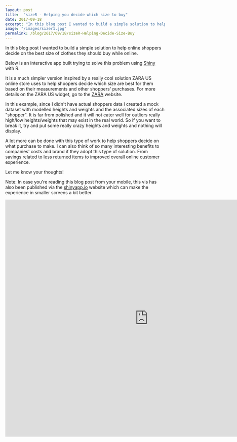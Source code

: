 ```yaml
---
layout: post
title:  "sizeR - Helping you decide which size to buy"
date: 2017-09-18
excerpt: "In this blog post I wanted to build a simple solution to help online shoppers decide on the best size of clothes they should buy while online."
image: "/images/sizer1.jpg"
permalink: /blog/2017/09/18/sizeR-Helping-Decide-Size-Buy
---
```




In this blog post I wanted to build a simple solution to help online shoppers decide on the best size of clothes they should buy while online. 

Below is an interactive app built trying to solve this problem using [Shiny](http://www.shinyapps.io/) with R.

It is a much simpler version inspired by a really cool solution ZARA US online store uses to help shoopers decide which size are best for them based on their measurements and other shoppers' purchases. For more details on the ZARA US widget, go to the [ZARA](https://www.zara.com/) website.

In this example, since I didn't have actual shoppers data I created a mock dataset with modelled heights and weights and the associated sizes of each "shopper". It is far from polished and it will not cater well for outliers really high/low heights/weights that may exist in the real world. So if you want to break it, try and put some really crazy heights and weights and nothing will display.

A lot more can be done with this type of work to help shoppers decide on what purchase to make. I can also think of so many interesting benefits to companies' costs and brand if they adopt this type of solution. From savings related to less returned items to improved overall online customer experience.

Let me know your thoughts!

Note: In case you're reading this blog post from your mobile, this vis has also been published via the [shinyapp.io](https://feliperego.shinyapps.io/sizer_-_helping_you_decide_which_size_to_buy/) website which can make the experience in smaller screens a bit better.

<iframe src="https://feliperego.shinyapps.io/sizer_-_helping_you_decide_which_size_to_buy/" style="border: none; width: 900px; height: 750px"></iframe>
